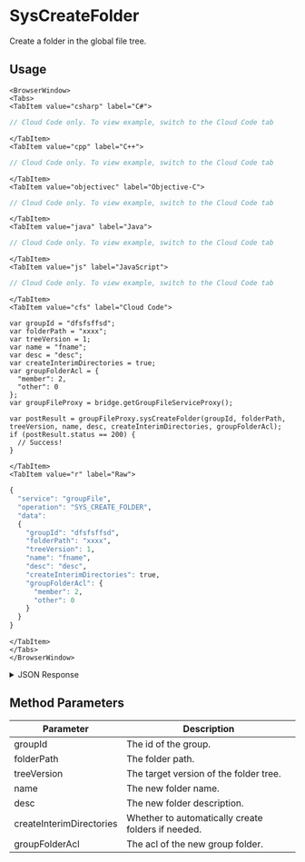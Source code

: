 # SysCreateFolder

Create a folder in the global file tree.

<PartialServop service_name="groupFile" operation_name="SYS_CREATE_FOLDER" />

## Usage

```mdx-code-block
<BrowserWindow>
<Tabs>
<TabItem value="csharp" label="C#">
```

```csharp
// Cloud Code only. To view example, switch to the Cloud Code tab
```

```mdx-code-block
</TabItem>
<TabItem value="cpp" label="C++">
```

```cpp
// Cloud Code only. To view example, switch to the Cloud Code tab
```

```mdx-code-block
</TabItem>
<TabItem value="objectivec" label="Objective-C">
```

```objectivec
// Cloud Code only. To view example, switch to the Cloud Code tab
```

```mdx-code-block
</TabItem>
<TabItem value="java" label="Java">
```

```java
// Cloud Code only. To view example, switch to the Cloud Code tab
```

```mdx-code-block
</TabItem>
<TabItem value="js" label="JavaScript">
```

```javascript
// Cloud Code only. To view example, switch to the Cloud Code tab
```

```mdx-code-block
</TabItem>
<TabItem value="cfs" label="Cloud Code">
```

```cfscript
var groupId = "dfsfsffsd";
var folderPath = "xxxx";
var treeVersion = 1;
var name = "fname";
var desc = "desc";
var createInterimDirectories = true;
var groupFolderAcl = {
  "member": 2,
  "other": 0
};
var groupFileProxy = bridge.getGroupFileServiceProxy();

var postResult = groupFileProxy.sysCreateFolder(groupId, folderPath, treeVersion, name, desc, createInterimDirectories, groupFolderAcl);
if (postResult.status == 200) {
  // Success!
}
```

```mdx-code-block
</TabItem>
<TabItem value="r" label="Raw">
```

```r
{
  "service": "groupFile",
  "operation": "SYS_CREATE_FOLDER",
  "data":
  {
    "groupId": "dfsfsffsd",
    "folderPath": "xxxx",
    "treeVersion": 1,
    "name": "fname",
    "desc": "desc",
    "createInterimDirectories": true,
    "groupFolderAcl": {
      "member": 2,
      "other": 0
    }
  }
}
```

```mdx-code-block
</TabItem>
</Tabs>
</BrowserWindow>
```

<details>
<summary>JSON Response</summary>

```json
{
  "data": {
    "groupId": "2bf538d1-19ea-4e14-9862-f979215e09b7",
    "groupFileTree": {
      "treeVersion": 3,
      "tree": [
        {
          "treeId": "59533e64-abc0-4f04-976b-8f395073ea2e",
          "children": [
            {
              "treeId": "d9e937cc-750f-4414-962c-838f1af3f34a",
              "children": null,
              "name": "gpath",
              "acl": {
                "member": 2,
                "other": 0
              },
              "type": "Folder",
              "ownerId": null,
              "desc": "desc"
            }
          ],
          "name": "gpath",
          "acl": {
            "member": 2,
            "other": 0
          },
          "type": "Folder",
          "ownerId": null,
          "desc": ""
        },
        {
          "treeId": "40479c72-b46b-4c05-902c-239ada116acd",
          "children": [
            {
              "treeId": "fb3431cd-6e2f-47f1-8100-8941abf6bb4f",
              "children": null,
              "name": "gpathcopy",
              "acl": {
                "member": 2,
                "other": 0
              },
              "type": "Folder",
              "ownerId": null,
              "desc": "desc"
            }
          ],
          "name": "gpathcopy",
          "acl": {
            "member": 2,
            "other": 0
          },
          "type": "Folder",
          "ownerId": null,
          "desc": ""
        }
      ],
      "acl": {
        "member": 2,
        "other": 0
      }
    },
    "createdTreeId": "fb3431cd-6e2f-47f1-8100-8941abf6bb4f"
  },
  "status": 200
}
```
</details>

## Method Parameters
Parameter | Description
--------- | -----------
groupId | The id of the group.
folderPath | The folder path.
treeVersion | The target version of the folder tree.
name | The new folder name.
desc | The new folder description.
createInterimDirectories | Whether to automatically create folders if needed.
groupFolderAcl | The acl of the new group folder.


